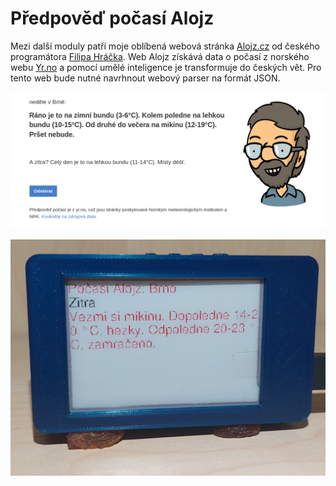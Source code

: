 # Předpověď počasí Alojz

Mezi další moduly patří moje oblíbená webová stránka [Alojz.cz](https://alojz.cz/brno) od českého programátora [Filipa Hráčka](https://filiph.net/). Web Alojz získává data o&nbsp;počasí z&nbsp;norského webu [Yr.no](https://www.yr.no/) a&nbsp;pomocí umělé inteligence je transformuje do českých vět. Pro tento web bude nutné navrhnout webový parser na formát JSON.

![](../media/aplikace/alojz.png)

![](../media/aplikace/alojzApp.jpeg)